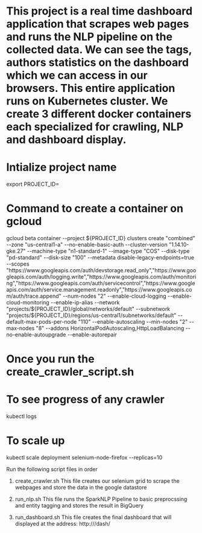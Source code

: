 # This project is a real time dashboard application that scrapes web pages and runs the NLP pipeline on the collected data. We can see the tags, authors statistics on the dashboard which we can access in our browsers. This entire application runs on Kubernetes cluster. We create 3 different docker containers each specialized for crawling, NLP and dashboard display.

# Intialize project name
export PROJECT_ID=<Your Project Name>

# Command to create a container on gcloud
gcloud beta container --project ${PROJECT_ID} clusters create "combined" --zone "us-central1-a" --no-enable-basic-auth --cluster-version "1.14.10-gke.27" --machine-type "n1-standard-1" --image-type "COS" --disk-type "pd-standard" --disk-size "100" --metadata disable-legacy-endpoints=true --scopes "https://www.googleapis.com/auth/devstorage.read_only","https://www.googleapis.com/auth/logging.write","https://www.googleapis.com/auth/monitoring","https://www.googleapis.com/auth/servicecontrol","https://www.googleapis.com/auth/service.management.readonly","https://www.googleapis.com/auth/trace.append" --num-nodes "2" --enable-cloud-logging --enable-cloud-monitoring --enable-ip-alias --network "projects/${PROJECT_ID}/global/networks/default" --subnetwork "projects/${PROJECT_ID}/regions/us-central1/subnetworks/default" --default-max-pods-per-node "110" --enable-autoscaling --min-nodes "2" --max-nodes "8" --addons HorizontalPodAutoscaling,HttpLoadBalancing --no-enable-autoupgrade --enable-autorepair

# Once you run the create_crawler_script.sh
# To see progress of any crawler

kubectl logs <crawler-pod-name>

# To scale up
kubectl scale deployment selenium-node-firefox --replicas=10

Run the following script files in order
1. create_crawler.sh
This file creates our selenium grid to scrape the webpages and store the data in the google datastore

2. run_nlp.sh
This file runs the SparkNLP Pipeline to basic preprocssing and entity tagging and stores the result in BigQuery

3. run_dashboard.sh
This file creates the final dashboard that will displayed at the address:
http://<External IP address given in the output of this script>/dash/